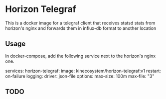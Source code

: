 # Horizon Telegraf

This is a docker image for a telegraf client that receives statsd stats from horizon's nginx and forwards them in influx-db format to another location

## Usage
In docker-compose, add the following service next to the horizon's nginx one.

services:
  horizon-telegraf:
    image: kinecosystem/horizon-telegraf:v1
    restart: on-failure
    logging:
      driver: json-file
      options:
        max-size: 100m
        max-file: "3"

## TODO
 
